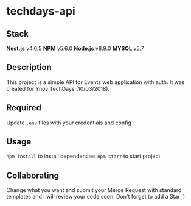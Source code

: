 # techdays-api

## Stack
**Nest.js** v4.6.5
**NPM** v5.6.0
**Node.js** v8.9.0
**MYSQL** v5.7

## Description
This project is a simple API for Events web application with auth.
It was created for Ynov TechDays (10/03/2018).

## Required
Update ``.env`` files with your credentials and config

## Usage
`npm install` to install dependencies
`npm start` to start project

## Collaborating
Change what you want and submit your Merge Request with standard templates
and I will review your code soon.
Don't forget to add a Star ;)